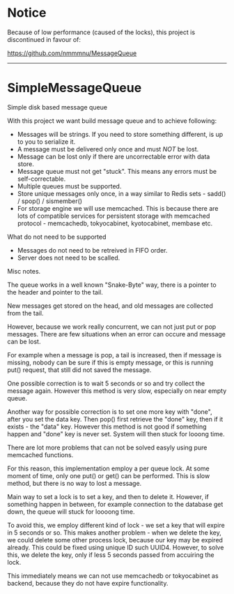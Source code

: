 Notice
======

Because of low performance (caused of the locks), this project is discontinued in favour of:

https://github.com/nmmmnu/MessageQueue

---------------

SimpleMessageQueue
==================

Simple disk based message queue

With this project we want build message queue and to achieve following:

- Messages will be strings. If you need to store something different, is up to you to serialize it.
- A message must be delivered only once and must *NOT* be lost.
- Message can be lost only if there are uncorrectable error with data store.
- Message queue must not get "stuck". This means any errors must be self-correctable.
- Multiple queues must be supported.
- Store unique messages only once, in a way similar to Redis sets - sadd() / spop() / sismember()
- For storage engine we will use memcached. This is because there are lots of compatible services for persistent storage with memcached protocol - memcachedb, tokyocabinet, kyotocabinet, membase etc.

What do not need to be supported

- Messages do not need to be retreived in FIFO order.
- Server does not need to be scalled.

Misc notes.

The queue works in a well known "Snake-Byte" way, there is a pointer to the header and pointer to the tail.

New messages get stored on the head, and old messages are collected from the tail.

However, because we work really concurrent, we can not just put or pop messages. There are few situations when an error can occure and message can be lost.

For example when a message is pop, a tail is increased, then if message is missing, nobody can be sure if this is empty message, or this is running put() request, that still did not saved the message.

One possible correction is to wait 5 seconds or so and try collect the message again. However this method is very slow, especially on near empty queue.

Another way for possible correction is to set one more key with "done", after you set the data key. Then pop() first retrieve the "done" key, then if it exists - the "data" key.
However this method is not good if something happen and "done" key is never set. System will then stuck for looong time.

There are lot more problems that can not be solved easyly using pure memcached functions.

For this reason, this implementation employ a per queue lock. At some moment of time, only one put() or get() can be performed. This is slow method, but there is no way to lost a message.

Main way to set a lock is to set a key, and then to delete it. However, if something happen in between, for example connection to the database get down,
the queue will stuck for loooong time.

To avoid this, we employ different kind of lock - we set a key that will expire in 5 seconds or so. 
This makes another problem - when we delete the key, we could delete some other process lock, because our key may be expired already.
This could be fixed using unique ID such UUID4. However, to solve this, we delete the key, only if less 5 seconds passed from accuiring the lock.

This immediately means we can not use memcachedb or tokyocabinet as backend, because they do not have expire functionality.






